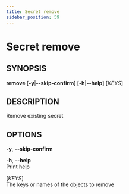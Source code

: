 ```yaml
---
title: Secret remove
sidebar_position: 59
---
```


# Secret remove

## SYNOPSIS

**remove** \[**-y**\|**--skip-confirm**\] \[**-h**\|**--help**\]
\[*KEYS*\]

## DESCRIPTION

Remove existing secret

## OPTIONS

**-y**, **--skip-confirm**  

**-h**, **--help**  
Print help

\[*KEYS*\]  
The keys or names of the objects to remove
